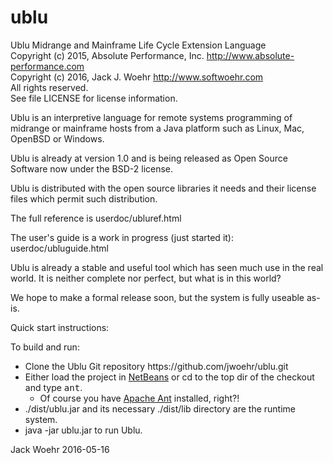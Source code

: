 # ublu
Ublu Midrange and Mainframe Life Cycle Extension Language<br>
Copyright (c) 2015, Absolute Performance, Inc. http://www.absolute-performance.com<br>
Copyright (c) 2016, Jack J. Woehr http://www.softwoehr.com<br>
All rights reserved.<br>
See file LICENSE for license information.

Ublu is an interpretive language for remote systems programming of midrange or
mainframe hosts from a Java platform such as Linux, Mac, OpenBSD or Windows.

Ublu is already at version 1.0 and is being released as Open Source Software now
under the BSD-2 license.

Ublu is distributed with the open source libraries it needs and their license
files which permit such distribution.

The full reference is userdoc/ubluref.html

The user's guide is a work in progress (just started it): userdoc/ubluguide.html

Ublu is already a stable and useful tool which has seen much use in the real
world. It is neither complete nor perfect, but what is in this world?

We hope to make a formal release soon, but the system is fully useable as-is.

Quick start instructions:

To build and run:
<ul>
<li> Clone the Ublu Git repository https://github.com/jwoehr/ublu.git</li>
<li> Either load the project in <a href="http://www.netbeans.org">NetBeans</a>
     or cd to the top dir of the checkout and type <tt>ant</tt>.
<ul>
    <li> Of course you have <a href="http://ant.apache.org/">Apache Ant</a>
        installed, right?!</li>
</ul></li>
<li> ./dist/ublu.jar and its necessary ./dist/lib directory are the runtime system.</li>
<li> java -jar ublu.jar to run Ublu.</li>
</ul>
 
Jack Woehr 2016-05-16
